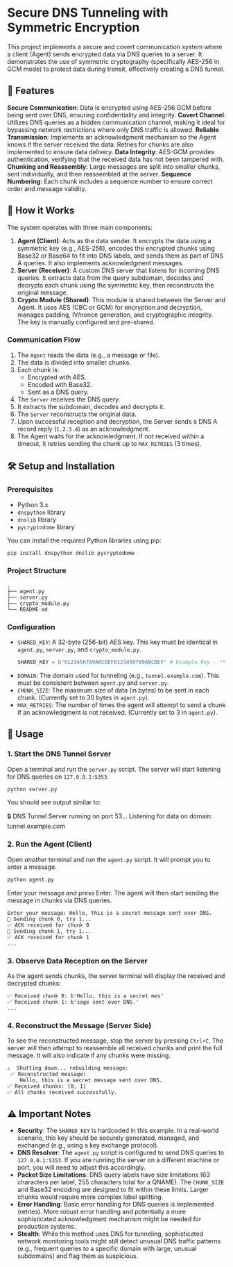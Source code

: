 # Secure DNS Tunneling with Symmetric Encryption

This project implements a secure and covert communication system where a client (Agent) sends encrypted data via DNS queries to a server. It demonstrates the use of symmetric cryptography (specifically AES-256 in GCM mode) to protect data during transit, effectively creating a DNS tunnel.

## 🌟 Features

**Secure Communication**: Data is encrypted using AES-256 GCM before being sent over DNS, ensuring confidentiality and integrity.
**Covert Channel**: Utilizes DNS queries as a hidden communication channel, making it ideal for bypassing network restrictions where only DNS traffic is allowed.
**Reliable Transmission**: Implements an acknowledgment mechanism so the Agent knows if the server received the data. Retries for chunks are also implemented to ensure data delivery.
**Data Integrity**: AES-GCM provides authentication, verifying that the received data has not been tampered with.
**Chunking and Reassembly**: Large messages are split into smaller chunks, sent individually, and then reassembled at the server.
**Sequence Numbering**: Each chunk includes a sequence number to ensure correct order and message validity.

## 🚀 How it Works

The system operates with three main components:

1.  **Agent (Client)**: Acts as the data sender. It encrypts the data using a symmetric key (e.g., AES-256), encodes the encrypted chunks using Base32 or Base64 to fit into DNS labels, and sends them as part of DNS A queries. It also implements acknowledgment messages.
2.  **Server (Receiver)**: A custom DNS server that listens for incoming DNS queries. It extracts data from the query subdomain, decodes and decrypts each chunk using the symmetric key, then reconstructs the original message.
3.  **Crypto Module (Shared)**: This module is shared between the Server and Agent. It uses AES (CBC or GCM) for encryption and decryption, manages padding, IV/nonce generation, and cryptographic integrity. The key is manually configured and pre-shared.

### Communication Flow

1.  The `Agent` reads the data (e.g., a message or file).
2.  The data is divided into smaller chunks.
3.  Each chunk is:
    * Encrypted with AES.
    * Encoded with Base32.
    * Sent as a DNS query.
4.  The `Server` receives the DNS query.
5.  It extracts the subdomain, decodes and decrypts it.
6.  The `Server` reconstructs the original data.
7.  Upon successful reception and decryption, the Server sends a DNS A record reply (`1.2.3.4`) as an acknowledgment.
8.  The Agent waits for the acknowledgment. If not received within a timeout, it retries sending the chunk up to `MAX_RETRIES` (3 times).

## 🛠️ Setup and Installation

### Prerequisites

* Python 3.x
* `dnspython` library
* `dnslib` library
* `pycryptodome` library

You can install the required Python libraries using pip:

```bash
pip install dnspython dnslib pycryptodome
```

### Project Structure

```
.
├── agent.py
├── server.py
├── crypto_module.py
└── README.md
```

### Configuration

  * `SHARED_KEY`: A 32-byte (256-bit) AES key. This key must be identical in `agent.py`, `server.py`, and `crypto_module.py`.
    ```python
    SHARED_KEY = b"0123456789ABCDEF0123456789ABCDEF" # Example Key - **DO NOT USE IN PRODUCTION**
    ```
  * `DOMAIN`: The domain used for tunneling (e.g., `tunnel.example.com`). This must be consistent between `agent.py` and `server.py`.
  * `CHUNK_SIZE`: The maximum size of data (in bytes) to be sent in each chunk. (Currently set to 30 bytes in `agent.py`).
  * `MAX_RETRIES`: The number of times the agent will attempt to send a chunk if an acknowledgment is not received. (Currently set to 3 in `agent.py`).

## 🚀 Usage

### 1\. Start the DNS Tunnel Server

Open a terminal and run the `server.py` script. The server will start listening for DNS queries on `127.0.0.1:5353`.

```bash
python server.py
```
You should see output similar to:


🔒 DNS Tunnel Server running on port 53...
Listening for data on domain: tunnel.example.com


### 2\. Run the Agent (Client)

Open *another* terminal and run the `agent.py` script. It will prompt you to enter a message.

```bash
python agent.py
```

Enter your message and press Enter. The agent will then start sending the message in chunks via DNS queries.

```
Enter your message: Hello, this is a secret message sent over DNS.
🔹 Sending chunk 0, try 1...
✅ ACK received for chunk 0
🔹 Sending chunk 1, try 1...
✅ ACK received for chunk 1
...
```

### 3\. Observe Data Reception on the Server

As the agent sends chunks, the server terminal will display the received and decrypted chunks:

```
✅ Received chunk 0: b'Hello, this is a secret mes'
✅ Received chunk 1: b'sage sent over DNS.'
...
```

### 4\. Reconstruct the Message (Server Side)

To see the reconstructed message, stop the server by pressing `Ctrl+C`. The server will then attempt to reassemble all received chunks and print the full message. It will also indicate if any chunks were missing.

```
⚠️  Shutting down... rebuilding message:
 ✅ Reconstructed message:
    Hello, this is a secret message sent over DNS.
✅ Received chunks: [0, 1]
✅ All chunks received successfully.
```

## ⚠️ Important Notes

  * **Security**: The `SHARED_KEY` is hardcoded in this example. In a real-world scenario, this key should be securely generated, managed, and exchanged (e.g., using a key exchange protocol).
  * **DNS Resolver**: The `agent.py` script is configured to send DNS queries to `127.0.0.1:5353`. If you are running the server on a different machine or port, you will need to adjust this accordingly.
  * **Packet Size Limitations**: DNS query labels have size limitations (63 characters per label, 255 characters total for a QNAME). The `CHUNK_SIZE` and Base32 encoding are designed to fit within these limits. Larger chunks would require more complex label splitting.
  * **Error Handling**: Basic error handling for DNS queries is implemented (retries). More robust error handling and potentially a more sophisticated acknowledgment mechanism might be needed for production systems.
  * **Stealth**: While this method uses DNS for tunneling, sophisticated network monitoring tools might still detect unusual DNS traffic patterns (e.g., frequent queries to a specific domain with large, unusual subdomains) and flag them as suspicious.

